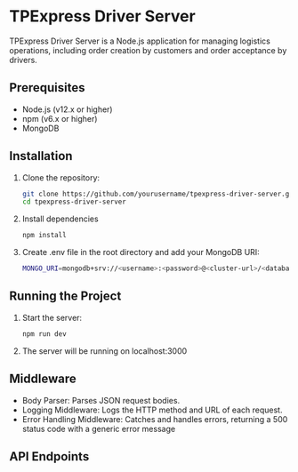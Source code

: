 # TPExpress Driver Server

TPExpress Driver Server is a Node.js application for managing logistics operations, including order creation by customers and order acceptance by drivers.

## Prerequisites

- Node.js (v12.x or higher)
- npm (v6.x or higher)
- MongoDB

## Installation

1. Clone the repository:
   ```sh
   git clone https://github.com/yourusername/tpexpress-driver-server.git
   cd tpexpress-driver-server
2. Install dependencies
   ```sh
   npm install
3. Create .env file in the root directory and add your MongoDB URI:
   ```sh
   MONGO_URI=mongodb+srv://<username>:<password>@<cluster-url>/<database>?retryWrites=true&w=majority

## Running the Project

1. Start the server:
   ```sh
   npm run dev

2. The server will be running on localhost:3000

## Middleware

- Body Parser: Parses JSON request bodies.
- Logging Middleware: Logs the HTTP method and URL of each request.
- Error Handling Middleware: Catches and handles errors, returning a 500 status code with a generic error message

## API Endpoints
